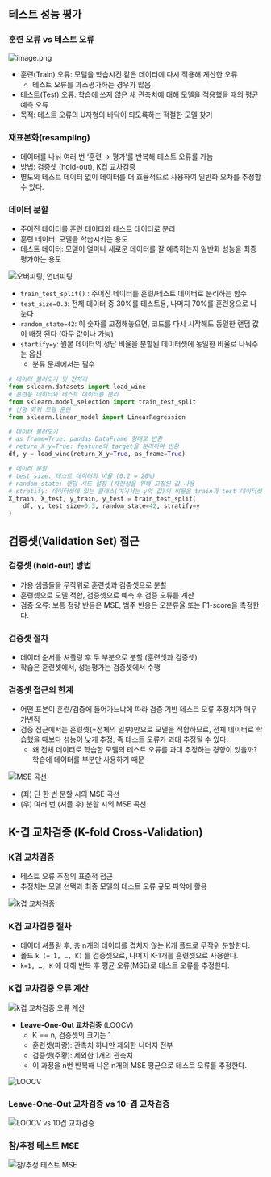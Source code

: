 ## 테스트 성능 평가

### 훈련 오류 vs 테스트 오류

![image.png](../images/cross-validation_1.png)

- 훈련(Train) 오류: 모델을 학습시킨 같은 데이터에 다시 적용해 계산한 오류
    - 테스트 오류를 과소평가하는 경우가 많음
- 테스트(Test) 오류: 학습에 쓰지 않은 새 관측치에 대해 모델을 적용했을 때의 평균 예측 오류
- 목적: 테스트 오류의 U자형의 바닥이 되도록하는 적절한 모델 찾기

### 재표본화(resampling)

- 데이터를 나눠 여러 번 ‘훈련 → 평가’를 반복해 테스트 오류를 가늠
- 방법: 검증셋 (hold-out), K겹 교차검증
- 별도의 테스트 데이터 없이 데이터를 더 효율적으로 사용하여 일반화 오차를 추정할 수 있다.

### 데이터 분할

- 주어진 데이터를 훈련 데이터와 테스트 데이터로 분리
- 훈련 데이터: 모델을 학습시키는 용도
- 테스트 데이터: 모델이 얼마나 새로운 데이터를 잘 예측하는지 일반화 성능을 최종 평가하는 용도

![오버피팅, 언더피팅](../images/supervised-learning_8.png)

- `train_test_split()` : 주어진 데이터를 훈련/테스트 데이터로 분리하는 함수
- `test_size=0.3`: 전체 데이터 중 30%를 테스트용, 나머지 70%를 훈련용으로 나눈다
- `random_state=42`: 이 숫자를 고정해놓으면, 코드를 다시 시작해도 동일한 랜덤 값이 배정 된다 (아무 값이나 가능)
- `startify=y`: 원본 데이터의 정답 비율을 분할된 데이터셋에 동일한 비율로 나눠주는 옵션
    - 분류 문제에서는 필수
```python
# 데이터 불러오기 및 전처리
from sklearn.datasets import load_wine
# 훈련용 데이터와 테스트 데이터를 분리
from sklearn.model_selection import train_test_split
# 선형 회귀 모델 훈련
from sklearn.linear_model import LinearRegression

# 데이터 불러오기
# as_frame=True: pandas DataFrame 형태로 반환
# return_X_y=True: feature와 target을 분리하여 반환
df, y = load_wine(return_X_y=True, as_frame=True)

# 데이터 분할
# test_size: 테스트 데이터의 비율 (0.2 = 20%)
# random_state: 랜덤 시드 설정 (재현성을 위해 고정된 값 사용
# stratify: 데이터셋에 있는 클래스(여기서는 y의 값)의 비율을 train과 test 데이터셋에 동일하게 맞춰주는 기능
X_train, X_test, y_train, y_test = train_test_split(
    df, y, test_size=0.3, random_state=42, stratify=y
)
```

## 검증셋(Validation Set) 접근

### 검증셋 (hold-out) 방법

- 가용 샘플들을 무작위로 훈련셋과 검증셋으로 분할
- 훈련셋으로 모델 적합, 검증셋으로 예측 후 검증 오류를 계산
- 검증 오류: 보통 정량 반응은 MSE, 범주 반응은 오분류율 또는 F1-score을 측정한다.

### 검증셋 절차

- 데이터 순서를 셔플링 후 두 부분으로 분할 (훈련셋과 검증셋)
- 학습은 훈련셋에서, 성능평가는 검증셋에서 수행

### 검증셋 접근의 한계

- 어떤 표본이 훈련/검증에 들어가느냐에 따라 검증 기반 테스트 오류 추정치가 매우 가변적
- 검증 접근에서는 훈련셋(=전체의 일부)만으로 모델을 적합하므로, 전체 데이터로 학습했을 때보다 성능이 낮게 추정, 즉 테스트 오류가 과대 추정될 수 있다.
    - 왜 전체 데이터로 학습한 모델의 테스트 오류를 과대 추정하는 경향이 있을까?
    학습에 데이터를 부분만 사용하기 때문

![MSE 곡선](../images/cross-validation_2.png)

- (좌) 단 한 번 분할 시의 MSE 곡선
- (우) 여러 번 (셔플 후) 분할 시의 MSE 곡선

## K-겹 교차검증 (K-fold Cross-Validation)

### K겹 교차검증

- 테스트 오류 추정의 표준적 접근
- 추정치는 모델 선택과 최종 모델의 테스트 오류 규모 파악에 활용

![k겹 교차검증](../images/cross-validation_3.png)

### K겹 교차검증 절차

- 데이터 셔플링 후, 총 n개의 데이터를 겹치지 않는 K개 폴드로 무작위 분할한다.
- 폴드 `k (= 1, …, K)` 를 검증셋으로, 나머지 K-1개를 훈련셋으로 사용한다.
- `k=1, …, K` 에 대해 반복 후 평균 오류(MSE)로 테스트 오류를 추정한다.

### K겹 교차검증 오류 계산

![k겹 교차검증 오류 계산](../images/cross-validation_4.png)

- **Leave-One-Out 교차검증** (LOOCV)
    - K == n, 검증셋의 크기는 1
    - 훈련셋(파랑):  관측치 하나만 제외한 나머지 전부
    - 검증셋(주황): 제외한 1개의 관측치
    - 이 과정을 n번 반복해 나온 n개의 MSE 평균으로 테스트 오류를 추정한다.

![LOOCV](../images/cross-validation_5.png)

### Leave-One-Out 교차검증 vs 10-겹 교차검증

![LOOCV vs 10겹 교차검증](../images/cross-validation_6.png)

### 참/추정 테스트 MSE

![참/추정 테스트 MSE](../images/cross-validation_7.png)
